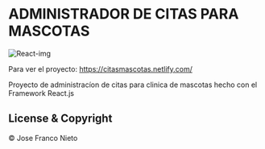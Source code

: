 # ADMINISTRADOR DE CITAS PARA MASCOTAS
                                          

![React-img](https://user-images.githubusercontent.com/55087820/74191556-203c2d80-4c54-11ea-9815-9ec4bdcc9201.png)

Para ver el proyecto: https://citasmascotas.netlify.com/

Proyecto de administracíon de citas para clinica de mascotas hecho con el Framework React.js

## License & Copyright
© Jose Franco Nieto